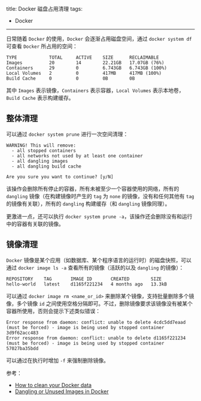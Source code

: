 title: Docker 磁盘占用清理
tags:
- Docker
---

日常随着 `Docker` 的使用，`Docker` 会逐渐占用磁盘空间，通过 `docker system df` 可查看 `Docker` 所占用的空间：

```
TYPE            TOTAL     ACTIVE    SIZE      RECLAIMABLE
Images          20        14        22.21GB   17.07GB (76%)
Containers      29        0         6.743GB   6.743GB (100%)
Local Volumes   2         0         417MB     417MB (100%)
Build Cache     0         0         0B        0B
```

其中 `Images` 表示镜像，`Containers` 表示容器，`Local Volumes` 表示本地卷，`Build Cache` 表示构建缓存。

## 整体清理
可以通过 `docker system prune` 进行一次空间清理：

```
WARNING! This will remove:
  - all stopped containers
  - all networks not used by at least one container
  - all dangling images
  - all dangling build cache

Are you sure you want to continue? [y/N]
```

该操作会删除所有停止的容器，所有未被至少一个容器使用的网络，所有的 `dangling` 镜像（在构建镜像时产生的 `tag` 为 `none` 的镜像，没有和任何其他有 `tag` 的镜像有关联），所有的 `dangling` 构建缓存（和 `dangling` 镜像同理）。

更激进一点，还可以执行 `docker system prune -a`，该操作还会删除没有和运行中的容器有关联的镜像。

## 镜像清理
`Docker` 镜像是某个应用（如数据库、某个程序语言的运行时）的磁盘快照，可以通过 `docker image ls -a` 查看所有的镜像（活跃的以及 `dangling` 的镜像）：

```
REPOSITORY    TAG       IMAGE ID       CREATED        SIZE
hello-world   latest    d1165f221234   4 months ago   13.3kB
```

可以通过 `docker image rm <name_or_id>` 来删除某个镜像，支持批量删除多个镜像，多个镜像 `id` 之间使用空格分隔即可。不过，删除镜像要求该镜像没有被某个容器所使用，否则会提示下述类似错误：

```
Error response from daemon: conflict: unable to delete 4cdc5dd7eaad (must be forced) - image is being used by stopped container 3d9f62acc483
Error response from daemon: conflict: unable to delete d1165f221234 (must be forced) - image is being used by stopped container 57027ba35bdd
```

可以通过在执行时增加 `-f` 来强制删除镜像。

参考：

- [How to clean your Docker data](https://dockerwebdev.com/tutorials/clean-up-docker/)
- [Dangling or Unused Images in Docker](https://jinnabalu.medium.com/docker-frequently-used-commands-on-images-b812d76a4b8e)
